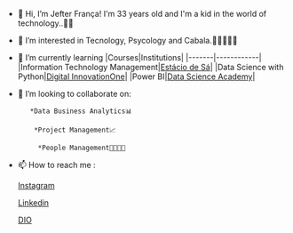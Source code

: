 - 👋 Hi, I’m Jefter França! I'm 33 years old and I'm a kid in the world of technology..👶😅
- 👀 I’m interested in Tecnology, Psycology and Cabala.🤹‍♂️🤵🧙‍♂️
- 🌱 I’m currently learning
  |Courses|Institutions| 
  |-------|------------|
  |Information Technology Management|[Estácio de Sá](https://estacio.br/)|
  |Data Science with Python|[Digital InnovationOne](https://web.dio.me/home)|
  |Power BI|[Data Science Academy](https://www.datascienceacademy.com.br/)|
  
- 💞️ I’m looking to collaborate on:

         *Data Business Analytics📊

          *Project Management📈

           *People Management👨‍👩‍👧‍👦

- 📫 How to reach me :

     [Instagram](https://www.instagram.com/j3fterfranca/)  

  [Linkedin](https://www.linkedin.com/in/jefter-fran%C3%A7a-10b951120/)
  
  [DIO](https://web.dio.me/users/jefter1303?tab=skills)
